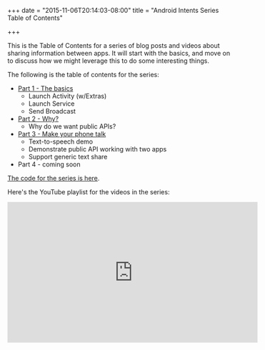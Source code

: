 +++
date = "2015-11-06T20:14:03-08:00"
title = "Android Intents Series Table of Contents"

+++

This is the Table of Contents for a series of blog posts and videos about sharing information between apps. It will start with the basics, and move on to discuss how we might leverage this to do some interesting things.

The following is the table of contents for the series:

* [Part 1 - The basics](/android/intents/part1)
  * Launch Activity (w/Extras)
  * Launch Service
  * Send Broadcast
* [Part 2 - Why?](/android/intents/part2)
  * Why do we want public APIs?
* [Part 3 - Make your phone talk](/android/intents/part3)
  * Text-to-speech demo
  * Demonstrate public API working with two apps
  * Support generic text share
* Part 4 - coming soon

[The code for the series is here](https://github.com/emil10001/AndroidIntentExamples).

Here's the YouTube playlist for the videos in the series:

<iframe width="560" height="315" src="https://www.youtube.com/embed/videoseries?list=PLjGyKRwbBl0sN3LMCks_pACOk7OftwmzH" frameborder="0" allowfullscreen></iframe>
